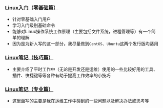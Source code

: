 ### [Linux入门（零基础篇）](Linux入门（零基础篇）)
- 针对零基础入门用户
- 学习入门级别基础命令
- 能够对Linux操作系统工作原理（主要包括文件系统，进程管理等）有一个简单的理解
- 因为是为新人写的这一部分，我尽量做到`CentOS`、`Ubuntu`这两个发行版均适用 

### [Linux笔记（技巧篇）](Linux笔记（技巧篇）)
- 主要介绍了平时工作中（无论是开发还是运维）使用的一些比较好用的工具、插件、快捷键等等各种有助于提高工作效率的小技巧 

### [Linux笔记（专业篇）](Linux运维笔记（专业篇）)
- 这里面写的主要是我在运维工作中碰到的一些问题以及解决办法或思考等 
